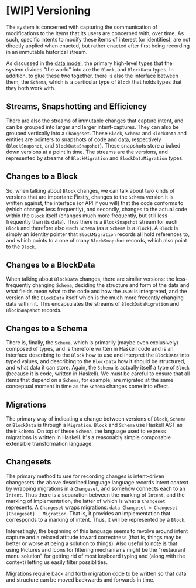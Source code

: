 # [WIP] Versioning

The system is concerned with capturing the communication of modifications to the items that its users are concerned with, over time. As such, specific intents to modify these items of interest (or identities), are not directly applied when enacted, but rather enacted after first being recording in an immutable historical stream.

As discussed in the [data model](data_model.md), the primary high-level types that the system divides "the world" into are the `Block`, and `BlockData` types. In addition, to glue these two together, there is also the interface between them, the `Schema`, which is a particular type of `Block` that holds types that they both work with.

## Streams, Snapshotting and Efficiency

There are also the streams of immutable changes that capture intent, and can be grouped into larger and larger intent-captures. They can also be grouped vertically into a `Changeset`. These `Block`, `Schema` and `BlockData` and entities are pointers to snapshots of code and data, respectively (`BlockSnapshot`, and `BlockDataSnapshot`). These snapshots store a baked down versions at a point in time. The streams are the versions, and represented by streams of `BlockMigration` and `BlockDataMigration` types.

## Changes to a Block

So, when talking about `Block` changes, we can talk about two kinds of versions that are important: Firstly, changes to the `Schema` version it is written against, the interface (or API if you will) that the code conforms to (which changes less frequently), and secondly, changes to the actual code within the `Block` itself (changes much more frequently, but still less frequently than its data). Thus there is a `BlockSnapshot` stream for each `Block` and therefore also each `Schema` (as a `Schema` is a `Block`). A `Block` is simply an identity pointer that `BlockMigration` records all hold references to, and which points to a one of many `BlockSnapshot` records, which also point to the `Block`.

## Changes to a BlockData

When talking about `BlockData` changes, there are similar versions: the less-frequently changing `Schema`, deciding the structure and form of the data and what fields mean what to the code and how the `JSON` is interpreted, and the version of the `BlockData` itself which is the much more freqently changing data within it. This encapsulates the streams of `BlockDataMigration` and `BlockSnapshot` records.

## Changes to a Schema

There is, finally, the `Schema`, which is primarily (maybe even exclusively) composed of types, and is therefore written in Haskell code and is an interface describing to the `Block` how to use and interpret the `BlockData` into typed values, and describing to the `BlockData` how it should be structured, and what data it can store. Again, the `Schema` is actually itself a type of `Block` (because it is code, written in Haskell). We must be careful to ensure that all items that depend on a `Schema`, for example, are migrated at the same conceptual moment in time as the `Schema` changes come into effect.

## Migrations

The primary way of indicating a change between versions of `Block`, `Schema` or `BlockData` is through a `Migration`. `Block` and `Schema` use Haskell AST as their `Schema`. On top of these `Schema`, the language used to express migrations is written in Haskell. It's a reasonably simple composable extensible transformation language.

## Changesets

The primary method to use for recording changes is intent-driven changesets: the above described language language records intent context by wrapping migrations in a `Changeset`, and somehow connects each to an `Intent`. Thus there is a separation between the marking of `Intent`, and the marking of implementation, the latter of which is what a `Changeset` represents. A `Changeset` wraps migrations: `data Changeset = Changeset [Changeset] | Migration`. That is, it provides an implementation that corresponds to a marking of intent. Thus, it will be represented by a `Block`.

Interestingly, the beginning of this language seems to revolve around intent capture and a relaxed attitude toward correctness (that is, things may be better or worse at being a solution to things). Also useful to note is that using Pictures and Icons for filtering mechanisms might be the "restaurant menu solution" for getting rid of most keyboard typing and (along with the context) letting us easily filter possiblities.

Migrations require back and forth migration code to be written so that data and structure can be moved backwards and forwards in time.

